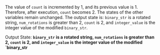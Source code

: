The value of `count` is incremented by 1, and its previous value is 1. Therefore, after execution, `count` becomes 2. The states of the other variables remain unchanged. The output state is: `binary_str` is a rotated string, `num_rotations` is greater than 2, `count` is 2, and `integer_value` is the integer value of the modified `binary_str`.

Output State: **`binary_str` is a rotated string, `num_rotations` is greater than 2, `count` is 2, and `integer_value` is the integer value of the modified `binary_str**